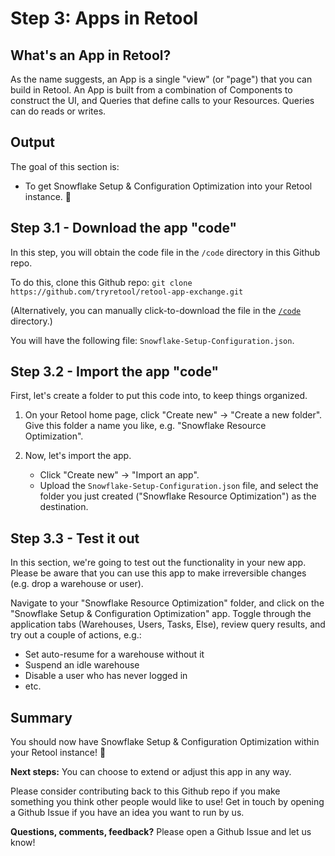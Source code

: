 # Step 3: Apps in Retool

## What's an App in Retool?
As the name suggests, an App is a single "view" (or "page") that you can build in Retool. An App is built from a combination of Components to construct the UI, and Queries that define calls to your Resources. Queries can do reads or writes.

## Output
The goal of this section is:
* To get Snowflake Setup & Configuration Optimization into your Retool instance. 🚀


## Step 3.1 - Download the app "code"
In this step, you will obtain the code file in the `/code` directory in this Github repo.

To do this, clone this Github repo:
`git clone https://github.com/tryretool/retool-app-exchange.git`

(Alternatively, you can manually click-to-download the file in the [`/code`](../code) directory.)

You will have the following file: `Snowflake-Setup-Configuration.json`.

## Step 3.2 - Import the app "code"
First, let's create a folder to put this code into, to keep things organized.
1. On your Retool home page, click "Create new" → "Create a new folder". Give this folder a name you like, e.g. "Snowflake Resource Optimization".

2. Now, let's import the app.
   * Click "Create new" → "Import an app".
   * Upload the `Snowflake-Setup-Configuration.json` file, and select the folder you just created ("Snowflake Resource Optimization") as the destination.

## Step 3.3 - Test it out
In this section, we're going to test out the functionality in your new app. Please be aware that you can use this app to make irreversible changes (e.g. drop a warehouse or user).

Navigate to your "Snowflake Resource Optimization" folder, and click on the "Snowflake Setup & Configuration Optimization" app. Toggle through the application tabs (Warehouses, Users, Tasks, Else), review query results, and try out a couple of actions, e.g.: 
- Set auto-resume for a warehouse without it
- Suspend an idle warehouse
- Disable a user who has never logged in
- etc.

## Summary

You should now have Snowflake Setup & Configuration Optimization within your Retool instance! 🥳

**Next steps:** You can choose to extend or adjust this app in any way.

Please consider contributing back to this Github repo if you make something you think other people would like to use! Get in touch by opening a Github Issue if you have an idea you want to run by us.

**Questions, comments, feedback?** Please open a Github Issue and let us know!
